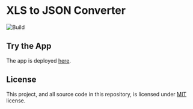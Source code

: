 # XLS to JSON Converter

![Build](https://github.com/itsjit/xls2json/workflows/Build/badge.svg)

## Try the App

The app is deployed [here](https://xls2json.azurewebsites.net).

## License

This project, and all source code in this repository, is licensed under [MIT](LICENSE) license.
